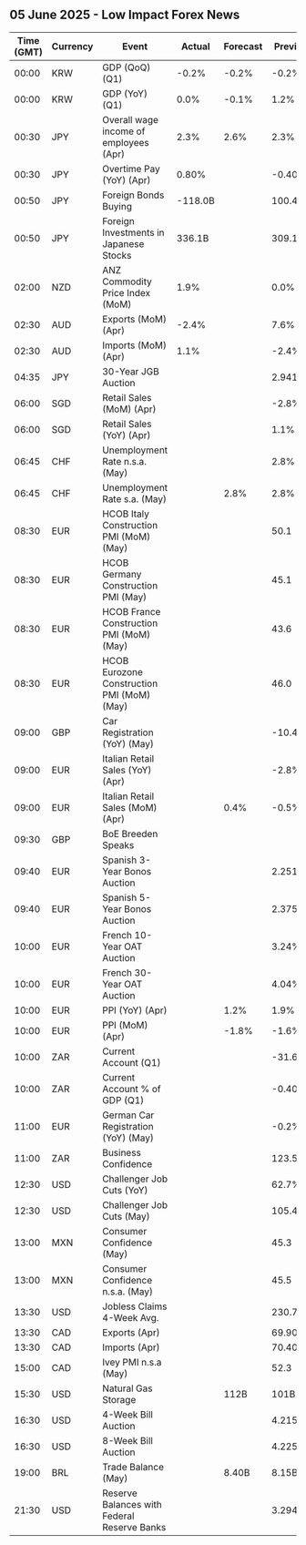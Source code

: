 ## 05 June 2025 - Low Impact Forex News

| Time (GMT) | Currency | Event | Actual | Forecast | Previous |
|------|----------|-------|--------|----------|----------|
| 00:00 | KRW | GDP (QoQ) (Q1) | -0.2% | -0.2% | -0.2% |
| 00:00 | KRW | GDP (YoY) (Q1) | 0.0% | -0.1% | 1.2% |
| 00:30 | JPY | Overall wage income of employees (Apr) | 2.3% | 2.6% | 2.3% |
| 00:30 | JPY | Overtime Pay (YoY) (Apr) | 0.80% |  | -0.40% |
| 00:50 | JPY | Foreign Bonds Buying | -118.0B |  | 100.4B |
| 00:50 | JPY | Foreign Investments in Japanese Stocks | 336.1B |  | 309.1B |
| 02:00 | NZD | ANZ Commodity Price Index (MoM) | 1.9% |  | 0.0% |
| 02:30 | AUD | Exports (MoM) (Apr) | -2.4% |  | 7.6% |
| 02:30 | AUD | Imports (MoM) (Apr) | 1.1% |  | -2.4% |
| 04:35 | JPY | 30-Year JGB Auction |  |  | 2.941% |
| 06:00 | SGD | Retail Sales (MoM) (Apr) |  |  | -2.8% |
| 06:00 | SGD | Retail Sales (YoY) (Apr) |  |  | 1.1% |
| 06:45 | CHF | Unemployment Rate n.s.a. (May) |  |  | 2.8% |
| 06:45 | CHF | Unemployment Rate s.a. (May) |  | 2.8% | 2.8% |
| 08:30 | EUR | HCOB Italy Construction PMI (MoM) (May) |  |  | 50.1 |
| 08:30 | EUR | HCOB Germany Construction PMI (May) |  |  | 45.1 |
| 08:30 | EUR | HCOB France Construction PMI (MoM) (May) |  |  | 43.6 |
| 08:30 | EUR | HCOB Eurozone Construction PMI (MoM) (May) |  |  | 46.0 |
| 09:00 | GBP | Car Registration (YoY) (May) |  |  | -10.4% |
| 09:00 | EUR | Italian Retail Sales (YoY) (Apr) |  |  | -2.8% |
| 09:00 | EUR | Italian Retail Sales (MoM) (Apr) |  | 0.4% | -0.5% |
| 09:30 | GBP | BoE Breeden Speaks |  |  |  |
| 09:40 | EUR | Spanish 3-Year Bonos Auction |  |  | 2.251% |
| 09:40 | EUR | Spanish 5-Year Bonos Auction |  |  | 2.375% |
| 10:00 | EUR | French 10-Year OAT Auction |  |  | 3.24% |
| 10:00 | EUR | French 30-Year OAT Auction |  |  | 4.04% |
| 10:00 | EUR | PPI (YoY) (Apr) |  | 1.2% | 1.9% |
| 10:00 | EUR | PPI (MoM) (Apr) |  | -1.8% | -1.6% |
| 10:00 | ZAR | Current Account (Q1) |  |  | -31.6B |
| 10:00 | ZAR | Current Account % of GDP (Q1) |  |  | -0.40% |
| 11:00 | EUR | German Car Registration (YoY) (May) |  |  | -0.2% |
| 11:00 | ZAR | Business Confidence |  |  | 123.5 |
| 12:30 | USD | Challenger Job Cuts (YoY) |  |  | 62.7% |
| 12:30 | USD | Challenger Job Cuts (May) |  |  | 105.441K |
| 13:00 | MXN | Consumer Confidence (May) |  |  | 45.3 |
| 13:00 | MXN | Consumer Confidence n.s.a. (May) |  |  | 45.5 |
| 13:30 | USD | Jobless Claims 4-Week Avg. |  |  | 230.75K |
| 13:30 | CAD | Exports (Apr) |  |  | 69.90B |
| 13:30 | CAD | Imports (Apr) |  |  | 70.40B |
| 15:00 | CAD | Ivey PMI n.s.a (May) |  |  | 52.3 |
| 15:30 | USD | Natural Gas Storage |  | 112B | 101B |
| 16:30 | USD | 4-Week Bill Auction |  |  | 4.215% |
| 16:30 | USD | 8-Week Bill Auction |  |  | 4.225% |
| 19:00 | BRL | Trade Balance (May) |  | 8.40B | 8.15B |
| 21:30 | USD | Reserve Balances with Federal Reserve Banks |  |  | 3.294T |
